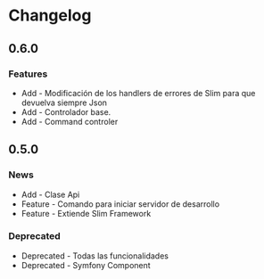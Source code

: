 Changelog
=========

0.6.0
-----

### Features

* Add - Modificación de los handlers de errores de Slim para que devuelva siempre Json
* Add - Controlador base.
* Add - Command controler

0.5.0
-----

### News

* Add - Clase Api 
* Feature - Comando para iniciar servidor de desarrollo
* Feature - Extiende Slim Framework

### Deprecated

* Deprecated - Todas las funcionalidades
* Deprecated - Symfony Component
